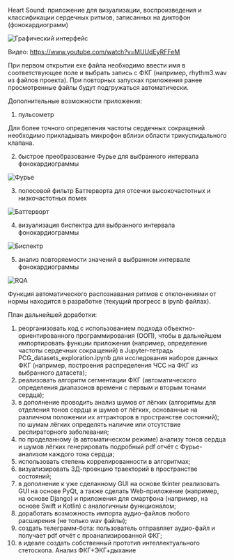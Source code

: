 Heart Sound: приложение для визуализации, воспроизведения и классификации сердечных ритмов, записанных на диктофон (фонокардиограмм)

![Графический интерфейс](https://github.com/mualal/heart_sound/blob/master/img/Screenshot%202021-12-19%20at%2018.52.52.png)

Видео: https://www.youtube.com/watch?v=MUUdEyRFFeM

При первом открытии exe файла необходимо ввести имя в соответствующее поле и выбрать запись с ФКГ (например, rhythm3.wav из файлов проекта). При повторных запусках приложения ранее просмотренные файлы будут подгружаться автоматически.


Дополнительные возможности приложения:

1) пульсометр

Для более точного определения частоты сердечных сокращений необходимо прикладывать микрофон вблизи области трикуспидального клапана.

2) быстрое преобразование Фурье для выбранного интервала фонокардиограммы

![Фурье](https://github.com/mualal/heart_sound/blob/master/img/Screenshot%202021-12-19%20at%2018.08.23.png)

3) полосовой фильтр Баттерворта для отсечки высокочастотных и низкочастотных помех

![Баттерворт](https://github.com/mualal/heart_sound/blob/master/img/Screenshot%202021-12-19%20at%2018.35.21.png)

4) визуализация биспектра для выбранного интервала фонокардиограммы

![Биспектр](https://github.com/mualal/heart_sound/blob/master/img/Screenshot%202021-12-19%20at%2018.40.38.png)

5) анализ повторяемости значений в выбранном интервале фонокардиограммы

![RQA](https://github.com/mualal/heart_sound/blob/master/img/Screenshot%202021-12-19%20at%2018.24.36.png)

Функция автоматического распознавания ритмов с отклонениями от нормы находится в разработке (текущий прогресс в ipynb файлах).

План дальнейшей доработки:
1) реорганизовать код с использованием подхода объектно-ориентированного программирования (ООП), чтобы в дальнейшем импортировать функции приложения (например, определение частоты сердечных сокращений) в Jupyter-тетрадь PCG_datasets_exploration.ipynb для исследования наборов данных ФКГ (например, построения распределения ЧСС на ФКГ из выбранного датасета);
2) реализовать алгоритм сегментации ФКГ (автоматического определения диапазонов времени с первым и вторым тонами сердца);
3) в дополнение проводить анализ шумов от лёгких (алгоритмы для отделения тонов сердца и шумов от лёгких, основанные на различном положении их аттракторов в пространстве состояний); по шумам лёгких определять наличие или отсутствие респираторного заболевания;
4) по проделанному (в автоматическом режиме) анализу тонов сердца и шумов лёгких генерировать подробный pdf отчёт с Фурье-анализом каждого тона сердца;
5) использовать степень коррелированности в алгоритмах;
6) визуализировать 3Д-проекцию траекторий в пространстве состояний;
7) в дополнение к уже сделанному GUI на основе tkinter реализовать GUI на основе PyQt, а также сделать Web-приложение (например, на основе Django) и приложения для смартфона (например, на основе Swift и Kotlin) с аналогичным функционалом;
8) доработать возможность импорта аудио-файлов любого расширения (не только wav файлы);
9) создать телеграмм-бота: пользователь отправляет аудио-файл и получает pdf отчёт с проанализированной ФКГ;
10) в идеале создать собственный прототип интеллектуального стетоскопа. Анализ ФКГ+ЭКГ+дыхание
